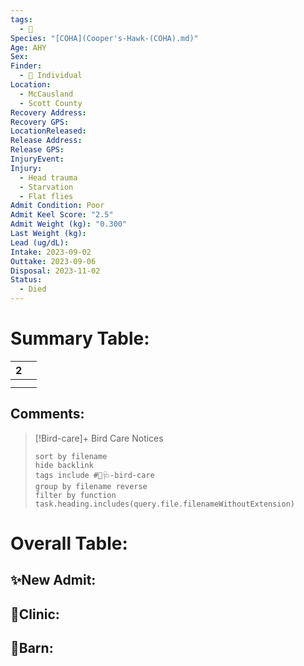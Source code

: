 ```yaml
---
tags:
  - 🦅
Species: "[COHA](Cooper's-Hawk-(COHA).md)"
Age: AHY
Sex: 
Finder:
  - 🧑 Individual
Location:
  - McCausland
  - Scott County
Recovery Address: 
Recovery GPS: 
LocationReleased: 
Release Address: 
Release GPS: 
InjuryEvent: 
Injury:
  - Head trauma
  - Starvation
  - Flat flies
Admit Condition: Poor
Admit Keel Score: "2.5"
Admit Weight (kg): "0.300"
Last Weight (kg): 
Lead (ug/dL): 
Intake: 2023-09-02
Outtake: 2023-09-06
Disposal: 2023-11-02
Status:
  - Died
---
```


# Summary Table:

<div><table class="dataview table-view-table"><thead class="table-view-thead"><tr class="table-view-tr-header"><th class="table-view-th"><span></span><span class="dataview small-text">2</span></th><th class="table-view-th"><span></span></th></tr></thead><tbody class="table-view-tbody"><tr><td><span></span></td><td><span></span></td></tr><tr><td><span></span></td><td><span></span></td></tr></tbody></table></div>

## Comments:

> [!Bird-care]+ Bird Care Notices
>   ```tasks 
>   sort by filename
>   hide backlink
>   tags include #🦅🩺-bird-care 
>   group by filename reverse
>   filter by function task.heading.includes(query.file.filenameWithoutExtension)
>   ```

# Overall Table:

## ✨New Admit:



## 🏥Clinic:



## 🏡Barn:


